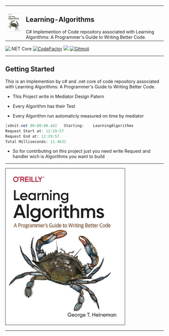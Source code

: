 <table border="0">
<tr>
<td> <img width="95" src="art/LearningAlgorithms.jpg" /> </td>

<td>
<h2>Learning-Algorithms</h2>
C# Implemention of Code repository associated with Learning Algorithms: A Programmer's Guide to Writing Better Code.
 </td>
</tr>
</table>


![.NET Core](https://github.com/AshkanYarmoradi/Learning-Algorithms/workflows/.NET/badge.svg)
<a href="https://www.codefactor.io/repository/github/ashkanyarmoradi/learning-algorithms"><img src="https://www.codefactor.io/repository/github/ashkanyarmoradi/learning-algorithms/badge" alt="CodeFactor" /></a>
<a href="https://codeclimate.com/github/AshkanYarmoradi/Learning-Algorithms/maintainability"><img src="https://api.codeclimate.com/v1/badges/c510fc5d3a7c914f3553/maintainability" /></a>
<a href="https://gitmoji.carloscuesta.me">
  <img src="https://img.shields.io/badge/gitmoji-%20😜%20😍-FFDD67.svg?style=flat-square" alt="Gitmoji"></a>

---

## Getting Started

This is an Implemention by c# and .net core of code repository associated with Learning Algorithms: A Programmer's Guide to Writing Better Code.

- This Project write in Mediator Design Patern

- Every Algorithm has their Test

- Every Algorithm run automaticly measured on time by mediator 

```csharp
[xUnit.net 00:00:00.44]   Starting:    LearningAlgorithms
Request Start at: 12:29:57
Request End at: 12:29:57
Total Milliseconds: 11.4631
```
  
  - So for contributing on this project just you need write Request and handler wich is Algorithms you want to build


***

<img src="art/LearningAlgorithms.jpg" />

***
